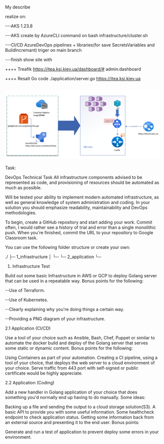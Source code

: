 My describe

realize on:

---AKS 1.23.8

---AKS create by AzureCLI command on bash infrastructure/cluster.sh

---CI/CD AzureDevOps  pipelines + libraries(for save SecretsVariables and BuildIncremant) triger on main branch

---finish show site with

   ++++ Treafik https://itea.ksi.kiev.ua/dashboard/#   admin:dashboard
   
   ++++ Resalt Go code ./application/server.go   https://itea.ksi.kiev.ua
   
   
![This is an image](/infrastructure/draw.png)
-----------------------------------------------------------------------------------

Task:

DevOps Technical Task
All infrastructure components advised to be represented as code, and provisioning of resources should be automated as much as possible.

Will be tested your ability to implement modern automated infrastructure, as well as general knowledge of system administration and coding. In your solution you should emphasize readability, maintainability and DevOps methodologies.

To begin, create a GitHub repository and start adding your work. Commit often, I would rather see a history of trial and error than a single monolithic push. When you're finished, commit the URL to your repository to Google Classroom task.

You can use the following folder structure or create your own:

./
├─ 1_infrastructure
│  └─ <your project>
└─ 2_application
   └─ <your project>
   
1. Infrastructure Test
   
Build out some basic Infrastructure in AWS or GCP to deploy Golang server that can be used in a repeatable way. Bonus points for the following:

--Use of Terraform.
   
--Use of Kubernetes.
   
--Clearly explaining why you're doing things a certain way.
   
--Providing a PNG diagram of your infrastructure.
   
2.1 Application (CI/CD)
   
Use a tool of your choice such as Ansible, Bash, Chef, Puppet or similar to automate the docker build and deploy of the Golang server that serves some static or dynamic content. Bonus points for the following:

Using Containers as part of your automation.
Creating a CI pipeline, using a tool of your choice, that deploys the web server to a cloud environment of your choice.
Serve traffic from 443 port with self-signed or public certificate would be highly appreciate.
   
2.2 Application (Coding)
   
Add a new handler in Golang application of your choice that does something you'd normally end up having to do manually. Some ideas:

Backing up a file and sending the output to a cloud storage solution(S3).
A basic API to provide you with some useful information.
Some healthcheck endpoint to check application status.
Getting some information back from an external source and presenting it to the end user.
Bonus points:

Generate and run a test of application to prevent deploy some errors in your environment.
